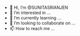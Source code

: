 - 👋 Hi, I’m @SUNITASRIANJEN
- 👀 I’m interested in ...
- 🌱 I’m currently learning ...
- 💞️ I’m looking to collaborate on ...
- 📫 How to reach me ...

<!---
SUNITASRIANJEN/SUNITASRIANJEN is a ✨ special ✨ repository because its `README.md` (this file) appears on your GitHub profile.
You can click the Preview link to take a look at your changes.
--->
